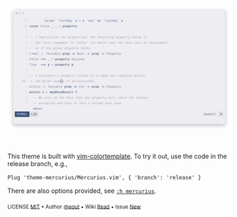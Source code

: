 ![Mercurius Preview Screenshot]

[mercurius preview screenshot]: ./artwork/preview/light.png

<br/>

This theme is built with [vim-colortemplate]. To try it out, use the code in the
release branch, e.g.,

[vim-colortemplate]: https://github.com/lifepillar/vim-colortemplate

```vim
Plug 'theme-mercurius/Mercurius.vim', { 'branch': 'release' }
```

There are also options provided, see [`:h mercurius`].

<sub>LICENSE [MIT] • Author [@equt] • Wiki [Read] • Issue [New]</sub>

[`:h mercurius`]:
  https://github.com/theme-mercurius/Mercurius.vim/blob/release/doc/mercurius.txt
[mit]: ./LICENSE
[@equt]: https://github.com/equt
[read]: https://github.com/theme-mercurius/Mercurius.vim/wiki
[new]: https://github.com/theme-mercurius/Mercurius.vim/issues/new/choose
